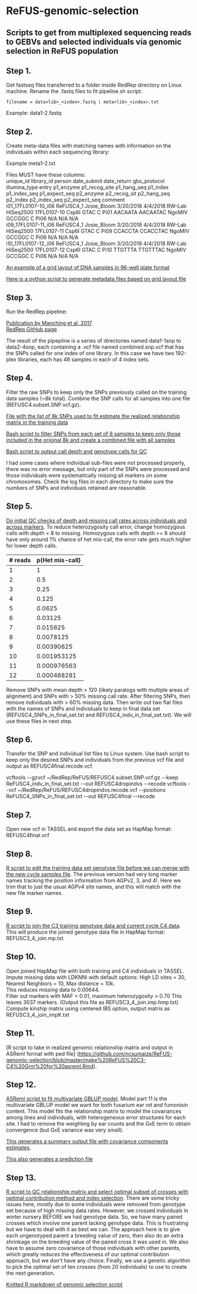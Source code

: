 # ReFUS-genomic-selection
## Scripts to get from multiplexed sequencing reads to GEBVs and selected individuals via genomic selection in ReFUS population

## Step 1.  
Get fastseq files transferred to a folder inside RedRep directory on Linux machine. Rename the .fastq files to fit pipeline.sh script:
```
filename = data<lib>_<index>.fastq | meta<lib>_<index>.txt
```
Example: data1-2.fastq

## Step 2.  
Create meta-data files with matching names with information on the individuals within each sequencing library:

Example meta1-2.txt

Files MUST have these columns:  
unique_id	library_id	person	date_submit	date_return	gbs_protocol	illumina_type	entry	p1_enzyme	p1_recog_site	p1_hang_seq	p1_index	p1_index_seq	p1_expect_seq	p2_enzyme	p2_recog_sit	p2_hang_seq	p2_index	p2_index_seq	p2_expect_seq	comment  
i01_17FL0107-10_i06	ReFUSC4_1	Josie_Bloom	3/20/2018	4/4/2018	RW-Lab	HiSeq2500	17FL0107-10	Csp6I	GTAC	C	Pi01	AACAATA	AACAATAC	NgoMIV	GCCGGC	C	Pi06	N/A	N/A	N/A  
i09_17FL0107-11_i06	ReFUSC4_1	Josie_Bloom	3/20/2018	4/4/2018	RW-Lab	HiSeq2500	17FL0107-11	Csp6I	GTAC	C	Pi09	CCACCTA	CCACCTAC	NgoMIV	GCCGGC	C	Pi06	N/A	N/A	N/A  
i10_17FL0107-12_i06	ReFUSC4_1	Josie_Bloom	3/20/2018	4/4/2018	RW-Lab	HiSeq2500	17FL0107-12	Csp6I	GTAC	C	Pi10	TTGTTTA	TTGTTTAC	NgoMIV	GCCGGC	C	Pi06	N/A	N/A	N/A  

[An example of a grid layout of DNA samples in 96-well plate format](https://github.com/ncsumaize/ReFUS-genomic-selection/blob/master/ReFUS%20C4%20NGS%20Library%20plate%20layout.csv)

[Here is a python script to generate metadata files based on grid layout file](https://github.com/ncsumaize/ReFUS-genomic-selection/blob/master/Reformat%20plate%20layouts%20to%20metadata%20files%20for%20RedRep.py)  

## Step 3.  
Run the RedRep pipeline:

[Publication by Manching et al. 2017](http://www.g3journal.org/content/7/7/2161)  
[RedRep GitHub page](https://github.com/UD-CBCB/RedRep)  

The result of the pipepline is a series of directories named data1-1snp to data2-4snp, each containing a .vcf file named combined.snp.vcf that has the SNPs called for one index of one library. In this case we have two 192-plex libraries, each has 48 samples in each of 4 index sets.  

## Step 4.  
Filter the raw SNPs to keep only the SNPs previously called on the training data samples (~8k total).  Combine the SNP calls for all samples into one file (REFUSC4.subset.SNP.vcf.gz).

[File with the list of 8k SNPs used to fit estimate the realized relationship matrix in the training data](https://github.com/ncsumaize/ReFUS-genomic-selection/blob/master/genoRefus_original_training_site_info.txt)

[Bash script to filter SNPs from each set of 8 samples to keep only those included in the original 8k and create a combined file with all samples](https://github.com/ncsumaize/ReFUS-genomic-selection/blob/master/filter_combine_SNPs.sh)

[Bash script to output call depth and genotype calls for QC](https://github.com/ncsumaize/ReFUS-genomic-selection/blob/master/filter_SNPs_depth.sh)

I had some cases where individual sub-files were not processed properly, there was no error message, but only part of the SNPs were processed and those individuals were systematically missing all markers on some chromosomes. Check the log files in each directory to make sure the numbers of SNPs and individuals retained are reasonable.

## Step 5. 
[Do initial QC checks of depth and missing call rates across individuals and across markers](https://github.com/ncsumaize/ReFUS-genomic-selection/blob/master/ReFUS_C4_GBS_depth_analysis.html). To reduce heterozygosity call error, change homozygous calls with depth < 8 to missing. Homozygous calls with depth >= 8 should have only around 1% chance of het mis-call, the error rate gets much higher for lower depth calls.  

| # reads	| p(Het mis-call) | 
| ------- |:----------------| 
| 1		    | 1               | 
| 2		    | 0.5             | 
| 3		    | 0.25            | 
| 4	      | 0.125           | 
| 5		    | 0.0625          | 
| 6	      | 0.03125         |
| 7		    | 0.015625        |
| 8		    | 0.0078125       |
| 9		    | 0.00390625      |
| 10	    | 0.001953125     |
| 11	    | 0.000976563     |
| 12	    | 0.000488281     | 

Remove SNPs with mean depth > 120 (likely paralogs with multiple areas of alignment) and SNPs with > 50% missing call rate. After filtering SNPs, then remove individuals with > 60% missing data. Then write out two flat files with the names of SNPs and individuals to keep in final data set (REFUSC4_SNPs_in_final_set.txt and REFUSC4_indv_in_final_set.txt). We will use these files in next step.  

## Step 6.  
Transfer the SNP and individual list files to Linux system. Use bash script to keep only the desired SNPs and individuals from the previous vcf file and output as REFUSC4final.recode.vcf. 

vcftools --gzvcf ~/RedRep/ReFUS/REFUSC4.subset.SNP.vcf.gz --keep ReFUSC4_indv_in_final_set.txt --out REFUSC4dropindvs --recode
vcftools --vcf ~/RedRep/ReFUS/REFUSC4dropindvs.recode.vcf --positions ReFUSC4_SNPs_in_final_set.txt --out REFUSC4final --recode

## Step 7.  
Open new vcf in TASSEL and export the data set as HapMap format: REFUSC4final.vcf

## Step 8.  
[R script to edit the training data set genotype file before we can merge with the new cycle samples file](https://github.com/ncsumaize/ReFUS-genomic-selection/blob/master/Get%20SNP%20site%20list%20from%20training%20data%20to%20filter%20C4%20GBS%20data.R). The previous version had very long marker names tracking the position information from AGPv2, 3, and 4!. Here we trim that to just the usual AGPv4 site names, and this will match with the new file marker names.  

## Step 9.  
[R script to join the C3 training genotype data and current cycle C4 data](https://github.com/ncsumaize/ReFUS-genomic-selection/blob/master/Join%20ReFUSC3%20training%20and%20C4%20SNPs.R). This will produce the joined genotype data file in HapMap format: REFUSC3_4_join.mp.txt  

## Step 10.  
Open joined HapMap file with both training and C4 individuals in TASSEL. 
  Impute missing data with LDKNNi with default options: High LD sites = 30, Nearest Neighbors = 10, Max distance = 10k.  
  This reduces missing data to 0.00644.  
  Filter out markers with MAF < 0.01, maximum heterozygosity > 0.70
  This leaves 3037 markers. (Output this file as REFUSC3_4_join.imp.hmp.txt)
  Compute kinship matrix using centered IBS option, output matrix as REFUSC3_4_join_impK.txt


## Step 11.  
[R script to take in realized genomic relationship matrix and output in ASReml format with ped file]
(https://github.com/ncsumaize/ReFUS-genomic-selection/blob/master/make%20ReFUS%20C3-C4%20Grm%20for%20asreml.Rmd).  

## Step 12.  
[ASReml script to fit multivariate GBLUP model](https://github.com/ncsumaize/ReFUS-genomic-selection/blob/master/ReFUSC3-C4_Gblup_Model.as). Model part 11 is the multivariate GBLUP model we want for both fusarium ear rot and fumonisin content. This model fits the relationship matrix to model the covariances among lines and individuals, with heterogeneous error structures for each site. I had to remove the weighting by ear counts and the GxE term to obtain convergence (but GxE variance was very small).  

[This generates a summary output file with covariance components estimates](https://github.com/ncsumaize/ReFUS-genomic-selection/blob/master/ReFUSC3-C4_Gblup_Model11.asr).

[This also generates a prediction file](https://github.com/ncsumaize/ReFUS-genomic-selection/blob/master/ReFUSC3-C4_Gblup_Model11.pvs)

## Step 13.  
[R script to QC relationship matrix and select optimal subset of crosses with optimal contribution method and index selection](https://github.com/ncsumaize/ReFUS-genomic-selection/blob/master/ReFUS%20C4%20Check%20K%20matrix%20and%20Index%20selections%20for%20paired%20plants%20%204-2018.Rmd). There are some tricky issues here, mostly due to some individuals were removed from genotype set because of high missing data rates. However, we crossed individuals in winter nursery BEFORE we had genotype data. So, we have many paired crosses which involve one parent lacking genotype data. This is frustrating but we have to deal with it as best we can. The approach here is to give each ungenotyped parent a breeding value of zero, then also do an extra shrinkage on the breeding value of the paired cross it was used in. We also have to assume zero covariance of those individuals with other parents, which greatly reduces the effectiveness of our optimal contribution approach, but we don't have any choice. Finally, we use a genetic algorithm to pick the optimal set of ten crosses (from 20 individuals) to use to create the next generation.

[Knitted R markdown of genomic selection script](https://github.com/ncsumaize/ReFUS-genomic-selection/blob/master/ReFUS_C4_Check_K_matrix_and_Index_selections_for_paired_plants__4-2018.html)





